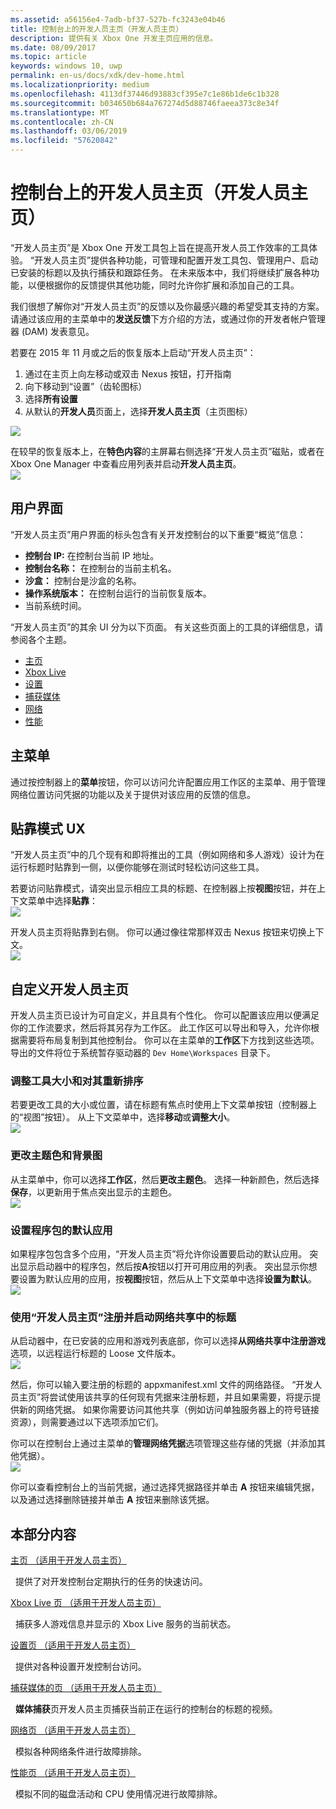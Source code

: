 ```yaml
---
ms.assetid: a56156e4-7adb-bf37-527b-fc3243e04b46
title: 控制台上的开发人员主页（开发人员主页）
description: 提供有关 Xbox One 开发主页应用的信息。
ms.date: 08/09/2017
ms.topic: article
keywords: windows 10, uwp
permalink: en-us/docs/xdk/dev-home.html
ms.localizationpriority: medium
ms.openlocfilehash: 4113df37446d93883cf395e7c1e86b1de6c1b328
ms.sourcegitcommit: b034650b684a767274d5d88746faeea373c8e34f
ms.translationtype: MT
ms.contentlocale: zh-CN
ms.lasthandoff: 03/06/2019
ms.locfileid: "57620842"
---
```

# <a name="developer-home-on-the-console-dev-home"></a>控制台上的开发人员主页（开发人员主页）
   
  
“开发人员主页”是 Xbox One 开发工具包上旨在提高开发人员工作效率的工具体验。 “开发人员主页”提供各种功能，可管理和配置开发工具包、管理用户、启动已安装的标题以及执行捕获和跟踪任务。 在未来版本中，我们将继续扩展各种功能，以便根据你的反馈提供其他功能，同时允许你扩展和添加自己的工具。   
   
  
我们很想了解你对“开发人员主页”的反馈以及你最感兴趣的希望受其支持的方案。 请通过该应用的主菜单中的**发送反馈**下方介绍的方法，或通过你的开发者帐户管理器 (DAM) 发表意见。   
   
  
若要在 2015 年 11 月或之后的恢复版本上启动“开发人员主页”：  
 
   1. 通过在主页上向左移动或双击 Nexus 按钮，打开指南  
   1. 向下移动到“设置”（齿轮图标）   
   1. 选择**所有设置**  
   1. 从默认的**开发人员**页面上，选择**开发人员主页**（主页图标）   

 ![](images/dev_home_icons.png)   
  
在较早的恢复版本上，在**特色内容**的主屏幕右侧选择“开发人员主页”磁贴，或者在 Xbox One Manager 中查看应用列表并启动**开发人员主页**。   
 ![](images/dev_home_1.png) 
<a id="ID4EBC"></a>

   

## <a name="user-interface"></a>用户界面  
   
  
“开发人员主页”用户界面的标头包含有关开发控制台的以下重要“概览”信息：   
 
   *  **控制台 IP:** 在控制台当前 IP 地址。   
   *  **控制台名称：** 在控制台的当前主机名。  
   *  **沙盒：** 控制台是沙盒的名称。  
   *  **操作系统版本：** 在控制台运行的当前恢复版本。
   *  当前系统时间。   

   
  
“开发人员主页”的其余 UI 分为以下页面。 有关这些页面上的工具的详细信息，请参阅各个主题。   
 
   *  [主页](devhome-home.md)  
   *  [Xbox Live](devhome-live.md)  
   *  [设置](devhome-settings.md)  
   *  [捕获媒体](devhome-capture.md)  
   *  [网络](devhome-networking.md)  
   *  [性能](devhome-performance.md)  

  
<a id="ID4EKE"></a>

   

## <a name="main-menu"></a>主菜单  
   
  
通过按控制器上的**菜单**按钮，你可以访问允许配置应用工作区的主菜单、用于管理网络位置访问凭据的功能以及关于提供对该应用的反馈的信息。   
  
<a id="ID4EUE"></a>

   

## <a name="snap-mode-ux"></a>贴靠模式 UX  
   
  
“开发人员主页”中的几个现有和即将推出的工具（例如网络和多人游戏）设计为在运行标题时贴靠到一侧，以便你能够在测试时轻松访问这些工具。   
   
  
若要访问贴靠模式，请突出显示相应工具的标题、在控制器上按**视图**按钮，并在上下文菜单中选择**贴靠**：  
 ![](images/dev_home_4.png)   
  
开发人员主页将贴靠到右侧。 你可以通过像往常那样双击 Nexus 按钮来切换上下文。  
 ![](images/dev_home_5.png)  
<a id="ID4EKF"></a>

   

## <a name="customizing-dev-home"></a>自定义开发人员主页  
   
  
开发人员主页已设计为可自定义，并且具有个性化。 你可以配置该应用以便满足你的工作流要求，然后将其另存为工作区。 此工作区可以导出和导入，允许你根据需要将布局复制到其他控制台。 你可以在主菜单的**工作区**下方找到这些选项。 导出的文件将位于系统暂存驱动器的 `Dev Home\Workspaces` 目录下。   
 
<a id="ID4EVF"></a>

   

### <a name="resizing-and-reordering-tools"></a>调整工具大小和对其重新排序  
   
  
若要更改工具的大小或位置，请在标题有焦点时使用上下文菜单按钮（控制器上的“视图”按钮）。 从上下文菜单中，选择**移动**或**调整大小**。   
 ![](images/dev_home_6.png)  
<a id="ID4EEG"></a>

   

### <a name="changing-theme-color-and-background-image"></a>更改主题色和背景图  
   
  
从主菜单中，你可以选择**工作区**，然后**更改主题色**。 选择一种新颜色，然后选择**保存**，以更新用于焦点突出显示的主题色。   
 ![](images/dev_home_7.png)  
<a id="ID4EVG"></a>

   

### <a name="setting-the-default-application-for-a-package"></a>设置程序包的默认应用  
   
  
如果程序包包含多个应用，“开发人员主页”将允许你设置要启动的默认应用。 突出显示启动器中的程序包，然后按**A**按钮以打开可用应用的列表。 突出显示你想要设置为默认应用的应用，按**视图**按钮，然后从上下文菜单中选择**设置为默认**。   
 ![](images/dev_home_setdefault.png)  
<a id="ID4EGH"></a>

   

### <a name="using-dev-home-to-register-and-launch-titles-from-a-network-share"></a>使用“开发人员主页”注册并启动网络共享中的标题  
   
  
从启动器中，在已安装的应用和游戏列表底部，你可以选择**从网络共享中注册游戏**选项，以远程运行标题的 Loose 文件版本。   
 ![](images/dev_home_8.png)   
  
然后，你可以输入要注册的标题的 appxmanifest.xml 文件的网络路径。 “开发人员主页”将尝试使用该共享的任何现有凭据来注册标题，并且如果需要，将提示提供新的网络凭据。 如果你需要访问其他共享（例如访问单独服务器上的符号链接资源），则需要通过以下选项添加它们。   
   
  
你可以在控制台上通过主菜单的**管理网络凭据**选项管理这些存储的凭据（并添加其他凭据）。   
 ![](images/dev_home_9.png)   
  
你可以查看控制台上的当前凭据，通过选择凭据路径并单击 **A** 按钮来编辑凭据，以及通过选择删除链接并单击 **A** 按钮来删除该凭据。   
   
<a id="ID4EGAAC"></a>

   

## <a name="in-this-section"></a>本部分内容  
  
[主页 （适用于开发人员主页）](devhome-home.md)  


&nbsp;&nbsp;提供了对开发控制台定期执行的任务的快速访问。 
  
  
[Xbox Live 页 （适用于开发人员主页）](devhome-live.md)  


&nbsp;&nbsp;捕获多人游戏信息并显示的 Xbox Live 服务的当前状态。 
  
  
[设置页 （适用于开发人员主页）](devhome-settings.md)  


&nbsp;&nbsp;提供对各种设置开发控制台访问。 
  
  
[捕获媒体的页 （适用于开发人员主页）](devhome-capture.md)  


&nbsp;&nbsp;**媒体捕获**页开发人员主页捕获当前正在运行的控制台的标题的视频。 
  
  
[网络页 （适用于开发人员主页）](devhome-networking.md)  


&nbsp;&nbsp;模拟各种网络条件进行故障排除。 
  
  
[性能页 （适用于开发人员主页）](devhome-performance.md)  


&nbsp;&nbsp;模拟不同的磁盘活动和 CPU 使用情况进行故障排除。 
 